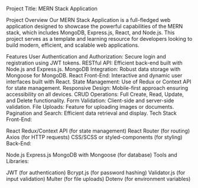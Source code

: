 Project Title: MERN Stack Application

Project Overview
Our MERN Stack Application is a full-fledged web application designed to showcase the powerful capabilities of the MERN stack, which includes MongoDB, Express.js, React, and Node.js. This project serves as a template and learning resource for developers looking to build modern, efficient, and scalable web applications.

Features
User Authentication and Authorization: Secure login and registration using JWT tokens.
RESTful API: Efficient back-end built with Node.js and Express.js.
MongoDB Integration: Robust data storage with Mongoose for MongoDB.
React Front-End: Interactive and dynamic user interfaces built with React.
State Management: Use of Redux or Context API for state management.
Responsive Design: Mobile-first approach ensuring accessibility on all devices.
CRUD Operations: Full Create, Read, Update, and Delete functionality.
Form Validation: Client-side and server-side validation.
File Uploads: Feature for uploading images or documents.
Pagination and Search: Efficient data retrieval and display.
Tech Stack
Front-End:

React
Redux/Context API (for state management)
React Router (for routing)
Axios (for HTTP requests)
CSS/SCSS or styled-components (for styling)
Back-End:

Node.js
Express.js
MongoDB with Mongoose (for database)
Tools and Libraries:

JWT (for authentication)
Bcrypt.js (for password hashing)
Validator.js (for input validation)
Multer (for file uploads)
Dotenv (for environment variables)
